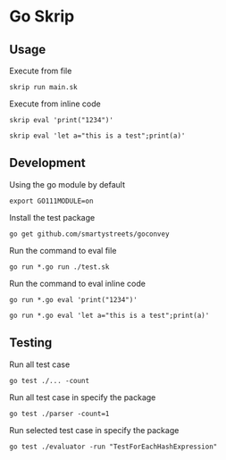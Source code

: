 # Go Skrip

## Usage

Execute from file

    skrip run main.sk

Execute from inline code

    skrip eval 'print("1234")'

    skrip eval 'let a="this is a test";print(a)'

## Development

Using the go module by default

    export GO111MODULE=on

Install the test package

    go get github.com/smartystreets/goconvey

Run the command to eval file

    go run *.go run ./test.sk

Run the command to eval inline code

    go run *.go eval 'print("1234")'

    go run *.go eval 'let a="this is a test";print(a)'

## Testing

Run all test case

    go test ./... -count

Run all test case in specify the package

    go test ./parser -count=1

Run selected test case in specify the package

    go test ./evaluator -run "TestForEachHashExpression"

